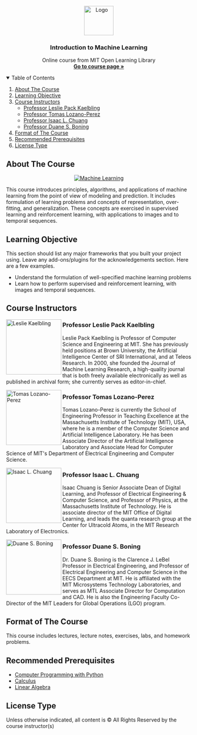 <!-- LOGO -->
<p align="center">
  <a href="#">
    <img src="https://i2.wp.com/hackingracism.mit.edu/wp-content/uploads/2020/09/MIT-logo-with-spelling-office-red-gray-design1.png?fit=721%2C161&ssl=1" height="80" alt="Logo">
  </a>

  <h3 align="center">Introduction to Machine Learning</h3>

  <p align="center">
    Online course from MIT Open Learning Library
    <br />
    <a href="https://openlearninglibrary.mit.edu/courses/course-v1:MITx+6.036+1T2019/about"><strong>Go to course page »</strong></a>
    <br />
  </p>
</p>

<!-- TABLE OF CONTENTS -->
<details open="open">
  <summary>Table of Contents</summary>
  <ol>
    <li>
      <a href="#about-the-course">About The Course</a>
    </li>
    <li>
      <a href="#learning-objective">Learning Objective</a>
    </li>
    <li>
      <a href="#course-instructor">Course Instructors</a>
      <ul>
        <li><a href="#professor-leslie-pack-kaelbling">Professor Leslie Pack Kaelbling</a></li>
        <li><a href="#professor-tomas-lozano-perez">Professor Tomas Lozano-Perez</a></li>
        <li><a href="#professor-isaac-l-chuang">Professor Isaac L. Chuang</a></li>
        <li><a href="#professor-duane-s-boning">Professor Duane S. Boning</a></li>
      </ul>
    </li>
    <li>
      <a href="#format-of-the-course">Format of The Course</a>
    </li>
    <li>
      <a href="#recommended-prerequisites">Recommended Prerequisites</a>
    </li>
    <li>
      <a href="#license-type">License Type</a>
    </li>
  </ol>
</details>

<!-- CONTENTS -->
## About The Course

<p align="center">
  <a href="https://community-cdn-digitalocean-com.global.ssl.fastly.net/variants/fR1fwLvJDeYDMNenxu3XokLs/035575f2985fe451d86e717d73691e533a1a00545d7230900ed786341dc3c882">
    <img src="https://s1.imghub.io/bRvO1.png" alt="Machine Learning">
  </a>
</p>

This course introduces principles, algorithms, and applications of machine learning from the point of view of modeling and prediction. It includes formulation of learning problems and concepts of representation, over-fitting, and generalization. These concepts are exercised in supervised learning and reinforcement learning, with applications to images and to temporal sequences.

## Learning Objective

This section should list any major frameworks that you built your project using. Leave any add-ons/plugins for the acknowledgements section. Here are a few examples.
* Understand the formulation of well-specified machine learning problems
* Learn how to perform supervised and reinforcement learning, with images and temporal sequences.

## Course Instructors
<img align="left" width="150" height="150" alt="Leslie Kaelbling" src="https://www.eecs.mit.edu/sites/default/files/person-photos/kaelbling_0.jpg"/>

### Professor Leslie Pack Kaelbling

Leslie Pack Kaelbling is Professor of Computer Science and Engineering at MIT. She has previously held positions at Brown University, the Artificial Intelligence Center of SRI International, and at Teleos Research. In 2000, she founded the Journal of Machine Learning Research, a high-quality journal that is both freely available electronically as well as published in archival form; she currently serves as editor-in-chief.

<img align="left" width="150" height="150" alt="Tomas Lozano-Perez" src="https://mitibmwatsonailab.mit.edu/wp-content/uploads/2020/04/Lozano-Perez-MIT-Image.jpeg"/>

### Professor Tomas Lozano-Perez

Tomas Lozano-Perez is currently the School of Engineering Professor in Teaching Excellence at the Massachusetts Institute of Technology (MIT), USA, where he is a member of the Computer Science and Artificial Intelligence Laboratory. He has been Associate Director of the Artificial Intelligence Laboratory and Associate Head for Computer Science of MIT's Department of Electrical Engineering and Computer Science.

<img align="left" width="150" height="150" alt="Isaac L. Chuang" src="https://s1.imghub.io/bU6fd.jpg"/>

### Professor Isaac L. Chuang

Isaac Chuang is Senior Associate Dean of Digital Learning, and Professor of Electrical Engineering & Computer Science, and Professor of Physics, at the Massachusetts Institute of Technology. He is associate director of the MIT Office of Digital Learning, and leads the quanta research group at the Center for Ultracold Atoms, in the MIT Research Laboratory of Electronics.

<img align="left" width="150" height="150" alt="Duane S. Boning" src="https://www-mtl.mit.edu/wpmu/researchgroupsboning/files/2019/02/duane_boning-300x300.jpg"/>

### Professor Duane S. Boning

Dr. Duane S. Boning is the Clarence J. LeBel Professor in Electrical Engineering, and Professor of Electrical Engineering and Computer Science in the EECS Department at MIT. He is affiliated with the MIT Microsystems Technology Laboratories, and serves as MTL Associate Director for Computation and CAD. He is also the Engineering Faculty Co-Director of the MIT Leaders for Global Operations (LGO) program.

## Format of The Course

This course includes lectures, lecture notes, exercises, labs, and homework problems.

## Recommended Prerequisites

* [Computer Programming with Python](https://www.python.org)
* [Calculus](http://www-math.mit.edu/~djk/calculus_beginners/)
* [Linear Algebra](https://openlearninglibrary.mit.edu/courses/course-v1:OCW+18.06SC+2T2019/about)

## License Type

Unless otherwise indicated, all content is © All Rights Reserved by the course instructor(s)

